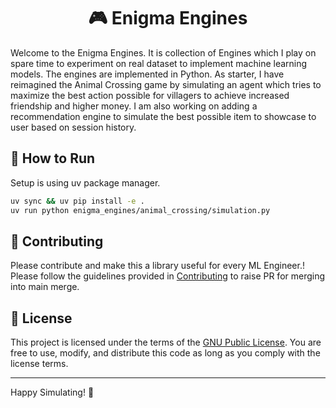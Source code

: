 
<div align="center">

# 🎮 Enigma Engines

</div>
Welcome to the Enigma Engines. It is collection of Engines which I play on spare time to experiment on real dataset to implement machine learning models. The engines are implemented in Python. As starter, I have reimagined the Animal Crossing game by simulating an agent which tries to maximize the best action possible for villagers to achieve increased friendship and higher money. I am also working on adding a recommendation engine to simulate the best possible item to showcase to user based on session history.

## 🚀 How to Run

Setup is using uv package manager.
```bash
uv sync && uv pip install -e .
uv run python enigma_engines/animal_crossing/simulation.py
```

## 🤝 Contributing

Please contribute and make this a library useful for every ML Engineer.! Please follow the guidelines provided in [Contributing](CONTRIBUTING.md) to raise PR for merging into main merge.

## 📝 License

This project is licensed under the terms of the [GNU Public License](LICENSE). You are free to use, modify, and distribute this code as long as you comply with the license terms.

---

Happy Simulating! 🥳
